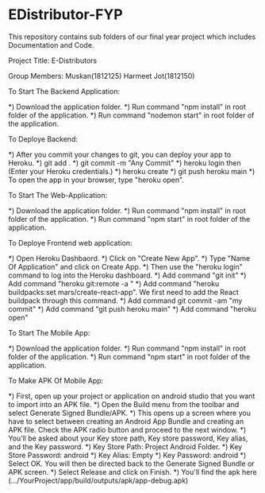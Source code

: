# EDistributor-FYP
This repository contains sub folders of our final year project which includes Documentation and Code.

Project Title:
E-Distributors


Group Members:
Muskan(1812125)
Harmeet Jot(1812150)

To Start The Backend Application:

*) Download the application folder.
*) Run command "npm install" in root folder of the application.
*) Run command "nodemon start" in root folder of the application.

To Deploye Backend:

*) After you commit your changes to git, you can deploy your app to Heroku.
*) git add .
*) git commit -m "Any Commit"
*) heroku login then (Enter your Heroku credentials.)
*) heroku create
*) git push heroku main
*) To open the app in your browser, type "heroku open".




To Start The Web-Application:

*) Download the application folder.
*) Run command "npm install" in root folder of the application.
*) Run command "npm start" in root folder of the application.

To Deploye Frontend web application:

*) Open Heroku Dashbaord.
*) Click on "Create New App".
*) Type "Name Of Application" and click on Create App.
*) Then use the "heroku login" command to log into the Heroku dashboard.
*) Add command "git init"
*) Add command "heroku git:remote -a <app-name>"
*) Add command "heroku buildpacks:set mars/create-react-app". We first need to add the React buildpack through this command.
*) Add command git commit -am "my commit"
*) Add command "git push heroku main"
*) Add command "heroku open"




To Start The Mobile App:

*) Download the application folder.
*) Run command "npm install" in root folder of the application.
*) Run command "npm start" in root folder of the application.

To Make APK Of Mobile App:

*) First, open up your project or application on android studio that you want to import into an APK file.
*) Open the Build menu from the toolbar and select Generate Signed Bundle/APK.
*) This opens up a screen where you have to select between creating an Android App Bundle and creating an APK file. 
   Check the APK radio button and proceed to the next window.
*) You’ll be asked about your Key store path, Key store password, Key alias, and the Key password.
	*) Key Store Path: Project Android Folder.
	*) Key Store Password: android
	*) Key Alias: Empty
	*) Key Password: android
*) Select OK. You will then be directed back to the Generate Signed Bundle or APK screen.
*) Select Release and click on Finish.
*) You'll find the apk here (.../YourProject/app/build/outputs/apk/app-debug.apk)
